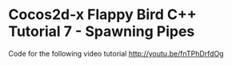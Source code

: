Cocos2d-x Flappy Bird C++ Tutorial 7 - Spawning Pipes
=====================================================

Code for the following video tutorial http://youtu.be/fnTPhDrfdOg
